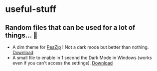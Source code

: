 # useful-stuff
## Random files that can be used for a lot of things... 🙂

- A dim theme for [PeaZip](https://github.com/peazip/PeaZip) ! Not a dark mode but better than nothing. [Download](https://github.com/EDM115/useful-stuff/raw/main/themes/Dim_Theme.theme.7z)
- A small file to enable in 1 second the Dark Mode in Windows (works even if you can't access the settings). [Download](https://github.com/EDM115/useful-stuff/raw/main/themes/darkmode.reg)
